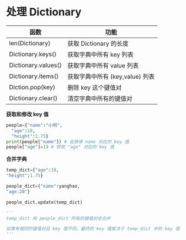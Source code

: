 # 处理 Dictionary

| 函数| 功能|
|---|---|
|len(Dictionary)| 获取 Dictionary 的长度|
|Dictionary.keys()|获取字典中所有 key 列表|
|Dictionary.values()|获取字典中所有 value 列表|
|Dictionary.items()|获取字典中所有 (key,value) 列表|
|Diction.pop(key)|删除 key 这个键值对 |
|Dictionary.clear()|清空字典中所有的键值对|

**获取和修改 key 值** 

```python
people={"name":"小明",
  "age":18,
  "height":1.75}
print(people["name"]) # 会获得 name 对应的 key 值
people["age"]=19 # 修改 "age" 对应的 key 值
```

**合并字典**

```python
temp_dict={"age":18,
"height":1.75}

people_dict={"name":yanghao,
"age:20"}

people_dict.update(temp_dict)

'''
temp_dict 和 people_dict 所有的键值对会合并

如果有相同的键值对且 key 值不同，最终的 key 值取决于 temp_dict 中的 key 值
'''
```